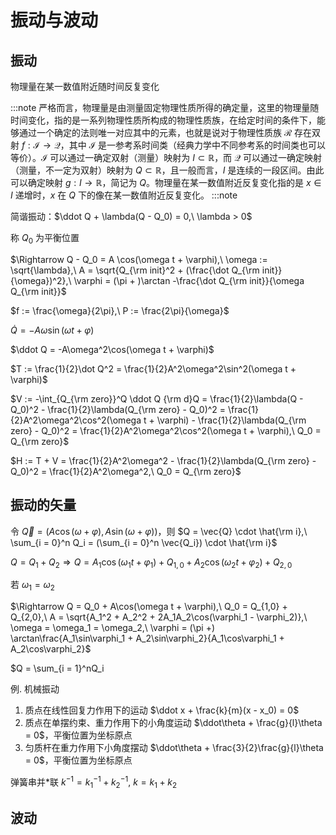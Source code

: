 # 振动与波动

## 振动

物理量在某一数值附近随时间反复变化

:::note
严格而言，物理量是由测量固定物理性质所得的确定量，这里的物理量随时间变化，指的是一系列物理性质所构成的物理性质族，在给定时间的条件下，能够通过一个确定的法则唯一对应其中的元素，也就是说对于物理性质族 $\mathcal{R}$ 存在双射 $f : \mathcal{I} \to \mathcal{Q}$，其中 $\mathcal{I}$ 是一参考系时间类（经典力学中不同参考系的时间类也可以等价）。$\mathcal{I}$ 可以通过一确定双射（测量）映射为 $I \subset \mathbb{R}$，而 $\mathcal{Q}$ 可以通过一确定映射（测量，不一定为双射）映射为 $Q \subset \mathbb{R}$，且一般而言，$I$ 是连续的一段区间。由此可以确定映射 $g : I \to \mathbb{R}$，简记为 $Q$。物理量在某一数值附近反复变化指的是 $x \in I$ 递增时，$x$ 在 $Q$ 下的像在某一数值附近反复变化。
:::note

简谐振动：$\ddot Q + \lambda(Q - Q_0) = 0,\ \lambda > 0$

称 $Q_0$ 为平衡位置

$\Rightarrow Q - Q_0 = A \cos(\omega t + \varphi),\ \omega := \sqrt{\lambda},\ A = \sqrt{Q_{\rm init}^2 + (\frac{\dot Q_{\rm init}}{\omega})^2},\ \varphi = (\pi + )\arctan -\frac{\dot Q_{\rm init}}{\omega Q_{\rm init}}$

$f := \frac{\omega}{2\pi},\ P := \frac{2\pi}{\omega}$

$\dot Q = -A\omega\sin(\omega t + \varphi)$

$\ddot Q = -A\omega^2\cos(\omega t + \varphi)$

$T := \frac{1}{2}\dot Q^2 = \frac{1}{2}A^2\omega^2\sin^2(\omega t + \varphi)$

$V := -\int_{Q_{\rm zero}}^Q \ddot Q {\rm d}Q = \frac{1}{2}\lambda(Q - Q_0)^2 - \frac{1}{2}\lambda(Q_{\rm zero} - Q_0)^2 = \frac{1}{2}A^2\omega^2\cos^2(\omega t + \varphi) - \frac{1}{2}\lambda(Q_{\rm zero} - Q_0)^2 = \frac{1}{2}A^2\omega^2\cos^2(\omega t + \varphi),\ Q_0 = Q_{\rm zero}$

$H := T + V = \frac{1}{2}A^2\omega^2 - \frac{1}{2}\lambda(Q_{\rm zero} - Q_0)^2 = \frac{1}{2}A^2\omega^2,\ Q_0 = Q_{\rm zero}$

## 振动的矢量

令 $\vec{Q} = (A\cos(\omega + \varphi), A\sin(\omega + \varphi))$，则 $Q = \vec{Q} \cdot \hat{\rm i},\ \sum_{i = 0}^n Q_i = (\sum_{i = 0}^n \vec{Q_i}) \cdot \hat{\rm i}$

$Q = Q_1 + Q_2 \Rightarrow Q = A_1\cos(\omega_1t + \varphi_1) + Q_{1,0} + A_2\cos(\omega_2t + \varphi_2) + Q_{2,0}$

若 $\omega_1 = \omega_2$

$\Rightarrow Q = Q_0 + A\cos(\omega t + \varphi),\ Q_0 = Q_{1,0} + Q_{2,0},\ A = \sqrt{A_1^2 + A_2^2 + 2A_1A_2\cos(\varphi_1 - \varphi_2)},\ \omega = \omega_1 = \omega_2,\ \varphi = (\pi +) \arctan\frac{A_1\sin\varphi_1 + A_2\sin\varphi_2}{A_1\cos\varphi_1 + A_2\cos\varphi_2}$

$Q = \sum_{i = 1}^nQ_i

例. 机械振动

1. 质点在线性回复力作用下的运动 $\ddot x + \frac{k}{m}(x - x_0) = 0$
2. 质点在单摆约束、重力作用下的小角度运动 $\ddot\theta + \frac{g}{l}\theta = 0$，平衡位置为坐标原点
3. 匀质杆在重力作用下小角度摆动 $\ddot\theta + \frac{3}{2}\frac{g}{l}\theta = 0$，平衡位置为坐标原点

弹簧串并*联 $k^{-1} = k_1^{-1} + k_2^{-1},\ k = k_1 + k_2$

## 波动

